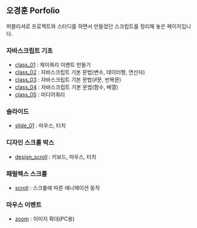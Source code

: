 ## 오경훈 Porfolio

퍼블리셔로 프로젝트와 스터디를 하면서 만들었던 스크립트를 정리해 놓은 페이지입니다.

### 자바스크립트 기초
- [class_01](https://kei5693.github.io/work/study/javascript/class_01.html) : 제이쿼리 이벤트 만들기
- [class_02](https://kei5693.github.io/work/study/javascript/class_02.html) : 자바스크립트 기본 문법(변수, 데이터형, 연산자)
- [class_03](https://kei5693.github.io/work/study/javascript/class_03.html) : 자바스크립트 기본 문법(if문, 반복문)
- [class_04](https://kei5693.github.io/work/study/javascript/class_04.html) : 자바스크립트 기본 문법(함수, 배열)
- [class_05](https://kei5693.github.io/work/study/javascript/media_queries.html) : 미디어쿼리

### 슬라이드
- [slide_01](https://kei5693.github.io/work/study/slide/slide_flick/index.html) : 마우스, 터치

### 디자인 스크롤 박스
- [design_scroll](https://kei5693.github.io/work/study/scroll/design_scroll/index.html) : 키보드, 마우스, 터치

### 패럴렉스 스크롤
- [scroll](https://kei5693.github.io/work/study/scroll/parallax_scroll/index.html) : 스크롤에 따른 애니메이션 동작

### 마우스 이벤트
- [zoom](https://kei5693.github.io/work/study/mouse_event/img_zoom/index.html) : 이미지 확대(PC용)